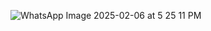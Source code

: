 ![WhatsApp Image 2025-02-06 at 5 25 11 PM](https://github.com/user-attachments/assets/bc0d4437-7e15-4e4c-a30a-86acd72dd13d)
